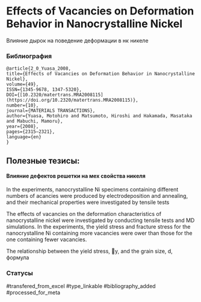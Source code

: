 # Effects of Vacancies on Deformation Behavior in Nanocrystalline Nickel

Влияние дырок на поведение деформации в нк никеле

### Библиография
```
@article{2_0_Yuasa_2008,
title={Effects of Vacancies on Deformation Behavior in Nanocrystalline Nickel},
volume={49},
ISSN={1345-9678, 1347-5320},
DOI={[10.2320/matertrans.MRA2008115](https://doi.org/10.2320/matertrans.MRA2008115)},
number={10},
journal={MATERIALS TRANSACTIONS},
author={Yuasa, Motohiro and Matsumoto, Hiroshi and Hakamada, Masataka and Mabuchi, Mamoru},
year={2008},
pages={2315–2321},
language={en}
}
```

## Полезные тезисы:

#### Влияние дефектов решетки на мех свойства никеля
In the experiments, nanocrystalline Ni specimens containing different numbers of acancies were produced by electrodeposition and annealing, and their mechanical properties were investigated by tensile tests

The effects of vacancies on the deformation characteristics of nanocrystalline nickel were investigated by conducting tensile tests and MD simulations. In the experiments, the yield stress and fracture stress for the nanocrystalline Ni containing more vacancies were  ower than those for the one containing fewer vacancies.

The relationship between the yield
stress, y, and the grain size, d, формула


### Статусы
#transfered_from_excel 
#type_linkable 
#bibliography_added
#processed_for_meta
